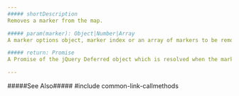 ```yaml
---
##### shortDescription
Removes a marker from the map.

##### param(marker): Object|Number|Array
A marker options object, marker index or an array of markers to be removed.

##### return: Promise
A Promise of the jQuery Deferred object which is resolved when the marker is removed.

---
```

#####See Also#####
#include common-link-callmethods